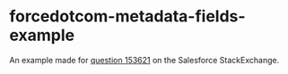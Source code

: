 # forcedotcom-metadata-fields-example
An example made for [question 153621](http://salesforce.stackexchange.com/questions/153621) on the Salesforce StackExchange.

